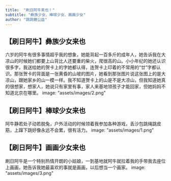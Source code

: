 ```yaml
---
title:  "刷日阿牛来也！"
subtitle: "彝族少女、棒球少女、画画少女"
author: "跳跳糖公益"
---
```


## 【刷日阿牛】彝族少女来也  
六岁的阿牛有很多事情超乎我的想象，她能背起一百多斤的成年人，她告诉我在大凉山的时候她们都要上山背比人还要重的柴火，爬很高的山。小小年纪的她还认识很多字，我送给她的贺卡上的字她都认得，连贺卡上印着的不常用的“廿”字都认识。那张贺卡的背面是一张黄昏的山坡的图片，她看到那张图片说这张图上的是大凉山，跟她家乡的山一模一样。我不知道贺卡上的山是不是大凉山，但我知道她真的很想家，想家人，她说只有家里有事，家人来基地领孩子才能回家，但她妈妈不知道北京在哪里。
image: "assets/images/2.png"

## 【刷日阿牛】棒球少女来也  
阿牛静若处子动若脱兔，户外活动的时候领着我参加各种游戏，丢沙包跳绳跳皮筋，上蹿下跳好像永远不会累，很有活力。
image: "assets/images/1.png"

## 【刷日阿牛】画画少女来也  
刷日阿牛是一个特别热情开朗的小姑娘，一到基地就阿牛就拉着我的手带我去座位上画画，她告诉我她最喜欢的事就是画画，以后想当一个画家。
image: "assets/images/3.png"
